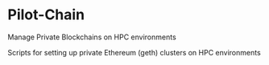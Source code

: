 # Pilot-Chain
Manage Private Blockchains on HPC environments

Scripts for setting up private Ethereum (geth) clusters on HPC environments

